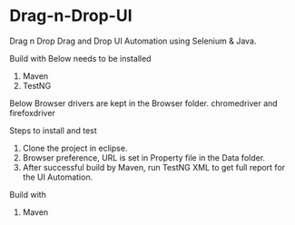 # Drag-n-Drop-UI
Drag n Drop
Drag and Drop UI Automation using Selenium & Java.

Build with
Below needs to be installed
1. Maven
2. TestNG

Below Browser drivers are kept in the Browser folder.
chromedriver and firefoxdriver

Steps to install and test
1. Clone the project in eclipse.
2. Browser preference, URL is set in Property file in the Data folder.
3. After successful build by Maven, run TestNG XML to get full report for the UI Automation.

Build with
1. Maven
